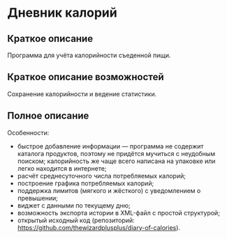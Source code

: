 # Дневник калорий

## Краткое описание

Программа для учёта калорийности съеденной пищи.

## Краткое описание возможностей

Сохранение калорийности и ведение статистики.

## Полное описание

Особенности:

* быстрое добавление информации &mdash; программа не содержит каталога продуктов, поэтому не придётся мучиться с неудобным поиском; калорийность же чаще всего написана на упаковке или легко находится в интернете;
* расчёт среднесуточного числа потребляемых калорий;
* построение графика потребляемых калорий;
* поддержка лимитов (мягкого и жёсткого) с уведомлением о превышении;
* виджет с данными по текущему дню;
* возможность экспорта истории в XML-файл с простой структурой;
* открытый исходный код (репозиторий: https://github.com/thewizardplusplus/diary-of-calories).
